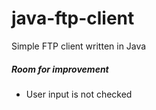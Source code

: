 # java-ftp-client
Simple FTP client written in Java

##### Room for improvement
 * User input is not checked
